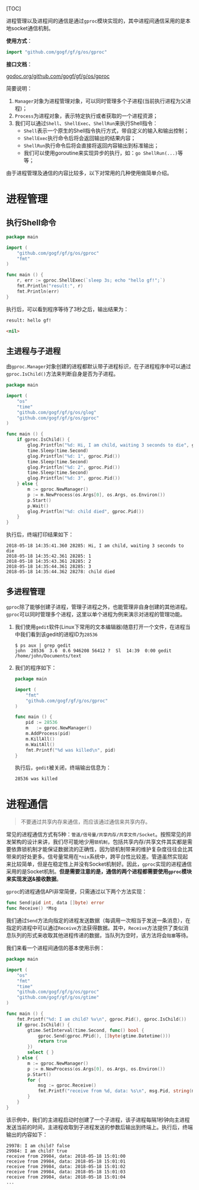 [TOC]

进程管理以及进程间的通信是通过```gproc```模块实现的，其中进程间通信采用的是本地socket通信机制。

**使用方式**：
```go
import "github.com/gogf/gf/g/os/gproc"
```

**接口文档**：

[godoc.org/github.com/gogf/gf/g/os/gproc](https://godoc.org/github.com/gogf/gf/g/os/gproc)


简要说明：
1. `Manager`对象为进程管理对象，可以同时管理多个子进程(当前执行进程为父进程)；
1. `Process`为进程对象，表示特定执行或者获取的一个进程资源；
1. 我们可以通过`Shell`、`ShellExec`、`ShellRun`来执行Shell指令：
    - `Shell`表示一个原生的Shell指令执行方式，带自定义的输入和输出控制；
    - `ShellExec`执行命令后将会返回输出的结果内容；
    - `ShellRun`执行命令后将会直接将返回内容输出到标准输出；
    - 我们可以使用goroutine来实现异步的执行，如：`go ShellRun(...)`等等；


由于进程管理及通信的内容比较多，以下对常用的几种使用做简单介绍。

# 进程管理

## 执行Shell命令

```go
package main

import (
    "github.com/gogf/gf/g/os/gproc"
    "fmt"
)

func main () {
    r, err := gproc.ShellExec(`sleep 3s; echo "hello gf!";`)
    fmt.Println("result:", r)
    fmt.Println(err)
}
```
执行后，可以看到程序等待了3秒之后，输出结果为：
```html
result: hello gf!

<nil>
```


## 主进程与子进程

由```gproc.Manager```对象创建的进程都默认带子进程标识，在子进程程序中可以通过```gproc.IsChild()```方法来判断自身是否为子进程。

```go
package main

import (
    "os"
    "time"
    "github.com/gogf/gf/g/os/glog"
    "github.com/gogf/gf/g/os/gproc"
)

func main () {
    if gproc.IsChild() {
        glog.Printfln("%d: Hi, I am child, waiting 3 seconds to die", gproc.Pid())
        time.Sleep(time.Second)
        glog.Printfln("%d: 1", gproc.Pid())
        time.Sleep(time.Second)
        glog.Printfln("%d: 2", gproc.Pid())
        time.Sleep(time.Second)
        glog.Printfln("%d: 3", gproc.Pid())
    } else {
        m := gproc.NewManager()
        p := m.NewProcess(os.Args[0], os.Args, os.Environ())
        p.Start()
        p.Wait()
        glog.Printfln("%d: child died", gproc.Pid())
    }
}
```
执行后，终端打印结果如下：
```shell
2018-05-18 14:35:41.360 28285: Hi, I am child, waiting 3 seconds to die
2018-05-18 14:35:42.361 28285: 1
2018-05-18 14:35:43.361 28285: 2
2018-05-18 14:35:44.361 28285: 3
2018-05-18 14:35:44.362 28278: child died
```

## 多进程管理

`gproc`除了能够创建子进程，管理子进程之外，也能管理非自身创建的其他进程。`gproc`可以同时管理多个进程，这里以单个进程为例来演示对进程的管理功能。

1. 我们使用```gedit```软件(Linux下常用的文本编辑器)随意打开一个文件，在进程当中我们看到该gedit的进程ID为```28536```
    ```shell
    $ ps aux | grep gedit
    john  28536  3.6  0.6 946208 56412 ?  Sl  14:39  0:00 gedit /home/john/Documents/text
    ```
1. 我们的程序如下：
    ```go
    package main

    import (
        "fmt"
        "github.com/gogf/gf/g/os/gproc"
    )

    func main () {
        pid := 28536
        m   := gproc.NewManager()
        m.AddProcess(pid)
        m.KillAll()
        m.WaitAll()
        fmt.Printf("%d was killed\n", pid)
    }
    ```
	执行后，```gedit```被关闭，终端输出信息为：
    ```shell
    28536 was killed
    ```


# 进程通信

> 不要通过共享内存来通信，而应该通过通信来共享内存。

常见的进程通信方式有5种：```管道/信号量/共享内存/共享文件/Socket```。按照常见的并发架构的设计来讲，我们尽可能地少用```锁机制```，包括共享内存/共享文件其实都是需要依靠锁机制才能保证数据流的正确性，因为锁机制带来的维护复杂度往往会比其带来的好处更多。信号量常用在```*nix```系统中，跨平台性比较差。管道虽然实现起来比较简单，但是在稳定性上并没有Socket机制好。因此，`gproc`实现的进程通信采用的是Socket机制。**但是需要注意的是，通信的两个进程都需要使用`gproc`模块来实现发送&接收数据**。


`gproc`的进程通信API非常简便，只需通过以下两个方法实现：
```go
func Send(pid int, data []byte) error
func Receive() *Msg
```
我们通过```Send```方法向指定的进程发送数据（每调用一次相当于发送一条消息），在指定的进程中可以通过```Receive```方法获得数据。其中，```Receive```方法提供了类似消息队列的形式来收取其他进程传递的数据，当队列为空时，该方法将会```阻塞```等待。

我们来看一个进程间通信的基本使用示例：
```go
package main

import (
    "os"
    "fmt"
    "time"
    "github.com/gogf/gf/g/os/gproc"
    "github.com/gogf/gf/g/os/gtime"
)

func main () {
    fmt.Printf("%d: I am child? %v\n", gproc.Pid(), gproc.IsChild())
    if gproc.IsChild() {
        gtime.SetInterval(time.Second, func() bool {
            gproc.Send(gproc.PPid(), []byte(gtime.Datetime()))
            return true
        })
        select { }
    } else {
        m := gproc.NewManager()
        p := m.NewProcess(os.Args[0], os.Args, os.Environ())
        p.Start()
        for {
            msg := gproc.Receive()
            fmt.Printf("receive from %d, data: %s\n", msg.Pid, string(msg.Data))
        }
    }
}
```
该示例中，我们的主进程启动时创建了一个子进程，该子进程每隔1秒钟向主进程发送当前的时间，主进程收取到子进程发送的参数后输出到终端上。执行后，终端输出的内容如下：
```shell
29978: I am child? false
29984: I am child? true
receive from 29984, data: 2018-05-18 15:01:00
receive from 29984, data: 2018-05-18 15:01:01
receive from 29984, data: 2018-05-18 15:01:02
receive from 29984, data: 2018-05-18 15:01:03
receive from 29984, data: 2018-05-18 15:01:04
...
```
